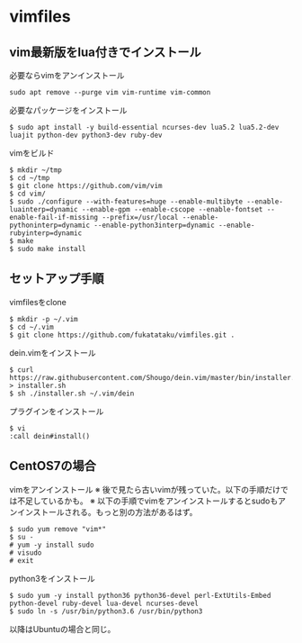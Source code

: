 # vimfiles

## vim最新版をlua付きでインストール

必要ならvimをアンインストール
```
sudo apt remove --purge vim vim-runtime vim-common
```

必要なパッケージをインストール
```
$ sudo apt install -y build-essential ncurses-dev lua5.2 lua5.2-dev luajit python-dev python3-dev ruby-dev
```

vimをビルド
```
$ mkdir ~/tmp
$ cd ~/tmp
$ git clone https://github.com/vim/vim
$ cd vim/
$ sudo ./configure --with-features=huge --enable-multibyte --enable-luainterp=dynamic --enable-gpm --enable-cscope --enable-fontset --enable-fail-if-missing --prefix=/usr/local --enable-pythoninterp=dynamic --enable-python3interp=dynamic --enable-rubyinterp=dynamic
$ make
$ sudo make install
```

## セットアップ手順

vimfilesをclone
```
$ mkdir -p ~/.vim
$ cd ~/.vim
$ git clone https://github.com/fukatataku/vimfiles.git .
```

dein.vimをインストール
```
$ curl https://raw.githubusercontent.com/Shougo/dein.vim/master/bin/installer.sh > installer.sh
$ sh ./installer.sh ~/.vim/dein
```

プラグインをインストール
```
$ vi
:call dein#install()
```

## CentOS7の場合
vimをアンインストール
※ 後で見たら古いvimが残っていた。以下の手順だけでは不足しているかも。
※ 以下の手順でvimをアンインストールするとsudoもアンインストールされる。もっと別の方法があるはず。
```
$ sudo yum remove "vim*"
$ su -
# yum -y install sudo
# visudo
# exit
```

python3をインストール
```
$ sudo yum -y install python36 python36-devel perl-ExtUtils-Embed python-devel ruby-devel lua-devel ncurses-devel
$ sudo ln -s /usr/bin/python3.6 /usr/bin/python3
```

以降はUbuntuの場合と同じ。
